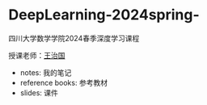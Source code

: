 # DeepLearning-2024spring-
四川大学数学学院2024春季深度学习课程

授课老师：[王治国](https://math.scu.edu.cn/info/1013/9312.htm)

- notes: 我的笔记
- reference books: 参考教材
- slides: 课件

 
